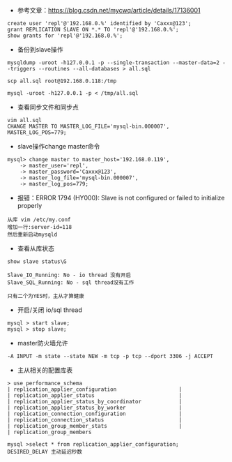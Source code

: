 - 参考文章：https://blog.csdn.net/mycwq/article/details/17136001
```
create user 'repl'@'192.168.0.%' identified by 'Caxxx@123';
grant REPLICATION SLAVE ON *.* TO 'repl'@'192.168.0.%';
show grants for 'repl'@'192.168.0.%';
```

- 备份到slave操作
```
mysqldump -uroot -h127.0.0.1 -p --single-transaction --master-data=2 --triggers --routines --all-databases > all.sql

scp all.sql root@192.168.0.118:/tmp

mysql -uroot -h127.0.0.1 -p < /tmp/all.sql 
```

- 查看同步文件和同步点
```
vim all.sql
CHANGE MASTER TO MASTER_LOG_FILE='mysql-bin.000007', MASTER_LOG_POS=779;
```

- slave操作change master命令
```
mysql> change master to master_host='192.168.0.119',
    -> master_user='repl',
    -> master_password='Caxxx@123',
    -> master_log_file='mysql-bin.000007',
    -> master_log_pos=779;

```

- 报错：ERROR 1794 (HY000): Slave is not configured or failed to initialize properly
```
从库 vim /etc/my.conf
增加一行:server-id=118
然后重新启动mysqld
```

- 查看从库状态
```
show slave status\G

Slave_IO_Running: No - io thread 没有开启
Slave_SQL_Running: No - sql thread没有工作

只有二个为YES时，主从才算健康
```

- 开启/关闭 io/sql thread
```
mysql > start slave;
mysql > stop slave;
```

- master防火墙允许
```
-A INPUT -m state --state NEW -m tcp -p tcp --dport 3306 -j ACCEPT
```

- 主从相关的配置库表
```
> use performance_schema
| replication_applier_configuration                    |
| replication_applier_status                           |
| replication_applier_status_by_coordinator            |
| replication_applier_status_by_worker                 |
| replication_connection_configuration                 |
| replication_connection_status                        |
| replication_group_member_stats                       |
| replication_group_members 

mysql >select * from replication_applier_configuration;
DESIRED_DELAY 主动延迟秒数

```
